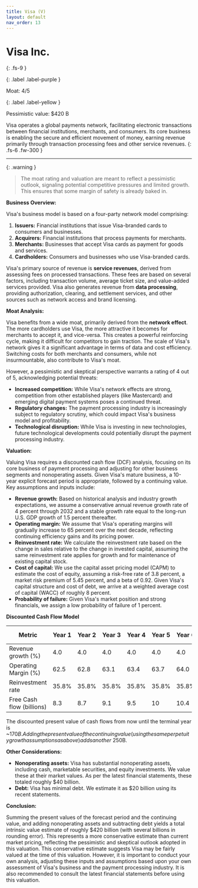 ```yaml
---
title: Visa (V)
layout: default
nav_order: 13
---
```


# Visa Inc.
{: .fs-9 }

{: .label .label-purple }

Moat: 4/5

{: .label .label-yellow }

Pessimistic value: $420 B

Visa operates a global payments network, facilitating electronic transactions between financial institutions, merchants, and consumers. Its core business is enabling the secure and efficient movement of money, earning revenue primarily through transaction processing fees and other service revenues.
{: .fs-6 .fw-300 }

---

{: .warning } 
>The moat rating and valuation are meant to reflect a pessimistic outlook, signaling potential competitive pressures and limited growth. This ensures that some margin of safety is already baked in.

**Business Overview:**

Visa's business model is based on a four-party network model comprising:

1. **Issuers:** Financial institutions that issue Visa-branded cards to consumers and businesses.
2. **Acquirers:** Financial institutions that process payments for merchants.
3. **Merchants:** Businesses that accept Visa cards as payment for goods and services.
4. **Cardholders:** Consumers and businesses who use Visa-branded cards.

Visa's primary source of revenue is **service revenues**, derived from assessing fees on processed transactions. These fees are based on several factors, including transaction volume, average ticket size, and value-added services provided. Visa also generates revenue from **data processing**, providing authorization, clearing, and settlement services, and other sources such as network access and brand licensing.

**Moat Analysis:**

Visa benefits from a wide moat, primarily derived from the **network effect**. The more cardholders use Visa, the more attractive it becomes for merchants to accept it, and vice-versa. This creates a powerful reinforcing cycle, making it difficult for competitors to gain traction.  The scale of Visa's network gives it a significant advantage in terms of data and cost efficiency.  Switching costs for both merchants and consumers, while not insurmountable, also contribute to Visa's moat.

However, a pessimistic and skeptical perspective warrants a rating of 4 out of 5, acknowledging potential threats:

* **Increased competition:** While Visa's network effects are strong, competition from other established players (like Mastercard) and emerging digital payment systems poses a continued threat.
* **Regulatory changes:**  The payment processing industry is increasingly subject to regulatory scrutiny, which could impact Visa's business model and profitability.
* **Technological disruption:**  While Visa is investing in new technologies, future technological developments could potentially disrupt the payment processing industry.

**Valuation:**

Valuing Visa requires a discounted cash flow (DCF) analysis, focusing on its core business of payment processing and adjusting for other business segments and nonoperating assets.  Given Visa's mature business, a 10-year explicit forecast period is appropriate, followed by a continuing value.  Key assumptions and inputs include:

* **Revenue growth:** Based on historical analysis and industry growth expectations, we assume a conservative annual revenue growth rate of 4 percent through 2032 and a stable growth rate equal to the long-run U.S. GDP growth of 1.5 percent thereafter.  
* **Operating margin:**  We assume that Visa's operating margins will gradually increase to 65 percent over the next decade, reflecting continuing efficiency gains and its pricing power.
* **Reinvestment rate:** We calculate the reinvestment rate based on the change in sales relative to the change in invested capital, assuming the same reinvestment rate applies for growth and for maintenance of existing capital stock.
* **Cost of capital:**  We use the capital asset pricing model (CAPM) to estimate the cost of equity, assuming a risk-free rate of 3.8 percent, a market risk premium of 5.45 percent, and a beta of 0.92.  Given Visa's capital structure and cost of debt, we arrive at a weighted average cost of capital (WACC) of roughly 8 percent.
* **Probability of failure:**  Given Visa's market position and strong financials, we assign a low probability of failure of 1 percent.

**Discounted Cash Flow Model**

| Metric                  | Year 1 | Year 2 | Year 3 | Year 4 | Year 5 | Year 6 | Year 7 | Year 8 | Year 9 | Year 10 | Terminal Year |
|--------------------------|-------|-------|-------|-------|-------|-------|-------|-------|-------|--------|-------------|
| Revenue growth (%)       | 4.0   | 4.0   | 4.0   | 4.0   | 4.0   | 4.0   | 4.0   | 4.0   | 4.0   | 4.0    | 1.5         |
| Operating Margin (%)     | 62.5  | 62.8  | 63.1  | 63.4  | 63.7  | 64.0  | 64.3  | 64.6  | 64.9  | 65.2   | 65.5        |
| Reinvestment rate        | 35.8% | 35.8% | 35.8% | 35.8% | 35.8% | 35.8% | 35.8% | 35.8% | 35.8% | 35.8%  | 35.8%       |
| Free Cash flow (billions) | 8.3   | 8.7   | 9.1   | 9.5   | 10    | 10.4  | 10.8  | 11.3  | 11.7  | 12.1   |             |


The discounted present value of cash flows from now until the terminal year is ~$170B. Adding the present value of the continuing value (using the same perpetuity growth assumptions as above) adds another ~$250B.   

**Other Considerations:**

* **Nonoperating assets:**  Visa has substantial nonoperating assets, including cash, marketable securities, and equity investments. We value these at their market values. As per the latest financial statements, these totaled roughly $40 billion.
* **Debt:**  Visa has minimal debt. We estimate it as $20 billion using its recent statements.


**Conclusion:**

Summing the present values of the forecast period and the continuing value, and adding nonoperating assets and subtracting debt yields a total intrinsic value estimate of roughly $420 billion (with several billions in rounding error).  This represents a more conservative estimate than current market pricing, reflecting the pessimistic and skeptical outlook adopted in this valuation. This conservative estimate suggests Visa may be fairly valued at the time of this valuation.  However, it is important to conduct your own analysis, adjusting these inputs and assumptions based upon your own assessment of Visa's business and the payment processing industry. It is also recommended to consult the latest financial statements before using this valuation.
